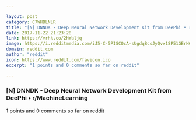 ```yaml
---

layout: post
category: C7WHBLNLR
title: "[N] DNNDK - Deep Neural Network Development Kit from DeePhi • r/MachineLearning"
date: 2017-11-22 21:23:20
link: https://vrhk.co/2hWaljq
image: https://i.redditmedia.com/iJ5-C-5PISCOcA-sUgdqBcsJyQvx1SP51GErH69TnuA.jpg?w=320&s=9120a9180d73d6e6a89c7330e878b7ec
domain: reddit.com
author: "reddit"
icon: https://www.reddit.com/favicon.ico
excerpt: "1 points and 0 comments so far on reddit"

---
```


### [N] DNNDK - Deep Neural Network Development Kit from DeePhi • r/MachineLearning

1 points and 0 comments so far on reddit